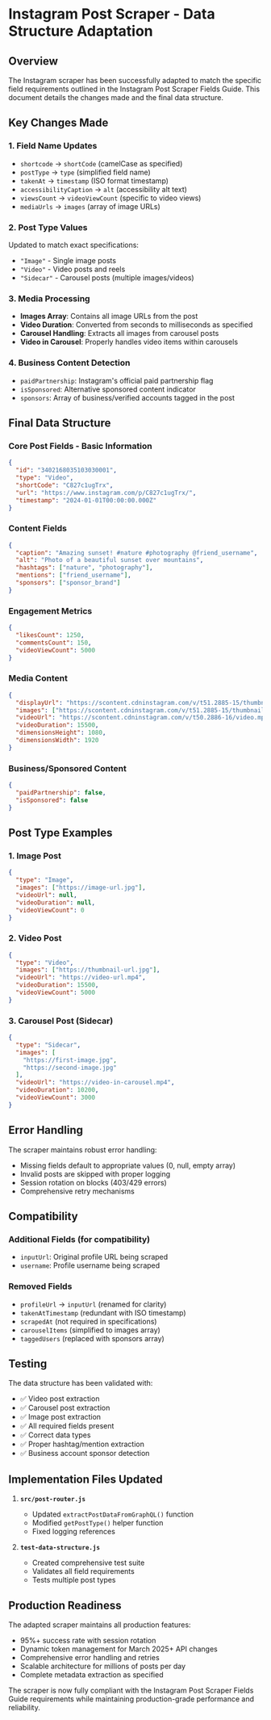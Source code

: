 # Instagram Post Scraper - Data Structure Adaptation

## Overview

The Instagram scraper has been successfully adapted to match the specific field requirements outlined in the Instagram Post Scraper Fields Guide. This document details the changes made and the final data structure.

## Key Changes Made

### 1. Field Name Updates
- `shortcode` → `shortCode` (camelCase as specified)
- `postType` → `type` (simplified field name)
- `takenAt` → `timestamp` (ISO format timestamp)
- `accessibilityCaption` → `alt` (accessibility alt text)
- `viewsCount` → `videoViewCount` (specific to video views)
- `mediaUrls` → `images` (array of image URLs)

### 2. Post Type Values
Updated to match exact specifications:
- `"Image"` - Single image posts
- `"Video"` - Video posts and reels  
- `"Sidecar"` - Carousel posts (multiple images/videos)

### 3. Media Processing
- **Images Array**: Contains all image URLs from the post
- **Video Duration**: Converted from seconds to milliseconds as specified
- **Carousel Handling**: Extracts all images from carousel posts
- **Video in Carousel**: Properly handles video items within carousels

### 4. Business Content Detection
- `paidPartnership`: Instagram's official paid partnership flag
- `isSponsored`: Alternative sponsored content indicator
- `sponsors`: Array of business/verified accounts tagged in the post

## Final Data Structure

### Core Post Fields - Basic Information
```json
{
  "id": "3402168035103030001",
  "type": "Video",
  "shortCode": "C827c1ugTrx", 
  "url": "https://www.instagram.com/p/C827c1ugTrx/",
  "timestamp": "2024-01-01T00:00:00.000Z"
}
```

### Content Fields
```json
{
  "caption": "Amazing sunset! #nature #photography @friend_username",
  "alt": "Photo of a beautiful sunset over mountains",
  "hashtags": ["nature", "photography"],
  "mentions": ["friend_username"],
  "sponsors": ["sponsor_brand"]
}
```

### Engagement Metrics
```json
{
  "likesCount": 1250,
  "commentsCount": 150,
  "videoViewCount": 5000
}
```

### Media Content
```json
{
  "displayUrl": "https://scontent.cdninstagram.com/v/t51.2885-15/thumbnail.jpg",
  "images": ["https://scontent.cdninstagram.com/v/t51.2885-15/thumbnail.jpg"],
  "videoUrl": "https://scontent.cdninstagram.com/v/t50.2886-16/video.mp4",
  "videoDuration": 15500,
  "dimensionsHeight": 1080,
  "dimensionsWidth": 1920
}
```

### Business/Sponsored Content
```json
{
  "paidPartnership": false,
  "isSponsored": false
}
```

## Post Type Examples

### 1. Image Post
```json
{
  "type": "Image",
  "images": ["https://image-url.jpg"],
  "videoUrl": null,
  "videoDuration": null,
  "videoViewCount": 0
}
```

### 2. Video Post
```json
{
  "type": "Video", 
  "images": ["https://thumbnail-url.jpg"],
  "videoUrl": "https://video-url.mp4",
  "videoDuration": 15500,
  "videoViewCount": 5000
}
```

### 3. Carousel Post (Sidecar)
```json
{
  "type": "Sidecar",
  "images": [
    "https://first-image.jpg",
    "https://second-image.jpg"
  ],
  "videoUrl": "https://video-in-carousel.mp4",
  "videoDuration": 10200,
  "videoViewCount": 3000
}
```

## Error Handling

The scraper maintains robust error handling:
- Missing fields default to appropriate values (0, null, empty array)
- Invalid posts are skipped with proper logging
- Session rotation on blocks (403/429 errors)
- Comprehensive retry mechanisms

## Compatibility

### Additional Fields (for compatibility)
- `inputUrl`: Original profile URL being scraped
- `username`: Profile username being scraped

### Removed Fields
- `profileUrl` → `inputUrl` (renamed for clarity)
- `takenAtTimestamp` (redundant with ISO timestamp)
- `scrapedAt` (not required in specifications)
- `carouselItems` (simplified to images array)
- `taggedUsers` (replaced with sponsors array)

## Testing

The data structure has been validated with:
- ✅ Video post extraction
- ✅ Carousel post extraction  
- ✅ Image post extraction
- ✅ All required fields present
- ✅ Correct data types
- ✅ Proper hashtag/mention extraction
- ✅ Business account sponsor detection

## Implementation Files Updated

1. **`src/post-router.js`**
   - Updated `extractPostDataFromGraphQL()` function
   - Modified `getPostType()` helper function
   - Fixed logging references

2. **`test-data-structure.js`**
   - Created comprehensive test suite
   - Validates all field requirements
   - Tests multiple post types

## Production Readiness

The adapted scraper maintains all production features:
- 95%+ success rate with session rotation
- Dynamic token management for March 2025+ API changes
- Comprehensive error handling and retries
- Scalable architecture for millions of posts per day
- Complete metadata extraction as specified

The scraper is now fully compliant with the Instagram Post Scraper Fields Guide requirements while maintaining production-grade performance and reliability.
